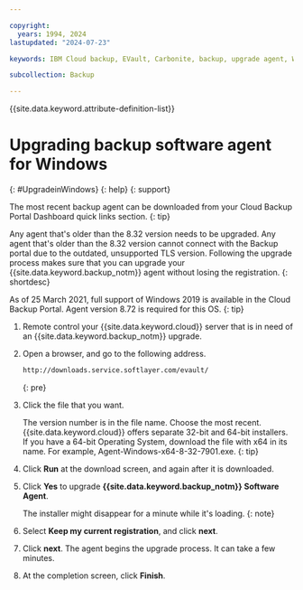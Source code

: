 ```yaml
---

copyright:
  years: 1994, 2024
lastupdated: "2024-07-23"

keywords: IBM Cloud backup, EVault, Carbonite, backup, upgrade agent, Windows

subcollection: Backup

---
```

{{site.data.keyword.attribute-definition-list}}

# Upgrading backup software agent for Windows
{: #UpgradeinWindows}
{: help}
{: support}

The most recent backup agent can be downloaded from your Cloud Backup Portal Dashboard quick links section.
{: tip}

Any agent that's older than the 8.32 version needs to be upgraded. Any agent that's older than the 8.32 version cannot connect with the Backup portal due to the outdated, unsupported TLS version. Following the upgrade process makes sure that you can upgrade your {{site.data.keyword.backup_notm}} agent without losing the registration.
{: shortdesc}

As of 25 March 2021, full support of Windows 2019 is available in the Cloud Backup Portal. Agent version 8.72 is required for this OS.
{: tip}

1. Remote control your {{site.data.keyword.cloud}} server that is in need of an {{site.data.keyword.backup_notm}} upgrade.
2. Open a browser, and go to the following address.
     ```sh
     http://downloads.service.softlayer.com/evault/
     ```
     {: pre}

3. Click the file that you want.

    The version number is in the file name. Choose the most recent.
    {{site.data.keyword.cloud}} offers separate 32-bit and 64-bit installers. If you have a 64-bit Operating System, download the file with x64 in its name. For example, Agent-Windows-x64-8-32-7901.exe.
    {: tip}

4. Click **Run** at the download screen, and again after it is downloaded.
5. Click **Yes** to upgrade **{{site.data.keyword.backup_notm}} Software Agent**.

    The installer might disappear for a minute while it's loading.
    {: note}

6. Select **Keep my current registration**, and click **next**.
7. Click **next**. The agent begins the upgrade process. It can take a few minutes.
8. At the completion screen, click **Finish**.
